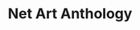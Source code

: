 ---
ee_id_show: '4422'
title: Net Art Anthology
url: net-art-anthology
live_url: https://anthology.rhizome.org/data-diaries-2003
year: '2017'
venue: http://rhizome.org
state_country: Cyberspace
type:
dates:
wwwnews:
wwweblast:
pitch: Data Diaries in NET ART ANTHOLOGY!
ps:
credits:
download:
layout: shows
---